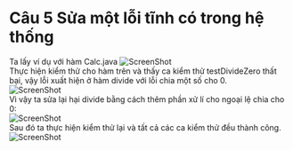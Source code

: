# Câu 5 Sửa một lỗi tĩnh có trong hệ thống
Ta lấy ví dụ với hàm Calc.java
![ScreenShot](https://github.com/trungdinh2k/INT3117-2020/blob/master/DinhThanhTrung/src1.png)<br/>
Thực hiện kiểm thử cho hàm trên và thấy ca kiểm thử testDivideZero thất bại, vậy lỗi xuất hiện ở hàm divide với lỗi chia một số cho 0.<br/>
![ScreenShot](https://github.com/trungdinh2k/INT3117-2020/blob/master/DinhThanhTrung/test1.png)<br/>
Vì vậy ta sửa lại hại divide bằng cách thêm phần xử lí cho ngoại lệ chia cho 0:<br/>
![ScreenShot](https://github.com/trungdinh2k/INT3117-2020/blob/master/DinhThanhTrung/src2.png)<br/>
Sau đó ta thực hiện kiểm thử lại và tất cả các ca kiểm thử đều thành công.
![ScreenShot](https://github.com/trungdinh2k/INT3117-2020/blob/master/DinhThanhTrung/test2.png)<br/>
